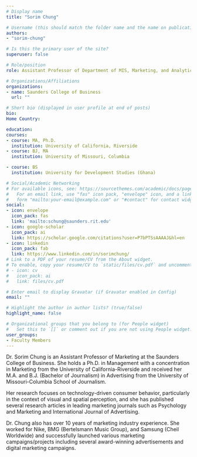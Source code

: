 ```yaml
---
# Display name
title: "Sorim Chung"

# Username (this should match the folder name and the name on publications)
authors:
- "sorim-chung"

# Is this the primary user of the site?
superuser: false

# Role/position
role: Assistant Professor of Department of MIS, Marketing, and Analytics

# Organizations/Affiliations
organizations:
- name: Saunders College of Business
  url: ""

# Short bio (displayed in user profile at end of posts)
bio:
Home Country:

education:
courses:
- course: MA, Ph.D.
  institution: University of California, Riverside
- course: BJ, MA
  institution: University of Missouri, Columbia

- course: BS
  institution: University for Development Studies (Ghana)

# Social/Academic Networking
# For available icons, see: https://sourcethemes.com/academic/docs/page-builder/#icons
#   For an email link, use "fas" icon pack, "envelope" icon, and a link in the
#   form "mailto:your-email@example.com" or "#contact" for contact widget.
social:
- icon: envelope
  icon_pack: fas
  link: 'mailto:schung@saunders.rit.edu'
- icon: google-scholar
  icon_pack: ai
  link: https://scholar.google.com/citations?user=P7bPTSsAAAAJ&hl=en
- icon: linkedin
  icon_pack: fab
  link: https://www.linkedin.com/in/sorimchung/
# Link to a PDF of your resume/CV from the About widget.
# To enable, copy your resume/CV to `static/files/cv.pdf` and uncomment the lines below.
# - icon: cv
#   icon_pack: ai
#   link: files/cv.pdf

# Enter email to display Gravatar (if Gravatar enabled in Config)
email: ""

# Highlight the author in author lists? (true/false)
highlight_name: false

# Organizational groups that you belong to (for People widget)
#   Set this to `[]` or comment out if you are not using People widget.
user_groups:
- Faculty Members
---
```

Dr. Sorim Chung is an Assistant Professor of Marketing at the Saunders College of Business. She holds a Ph.D. in Management with a concentration in Marketing from the University of California-Riverside and received her M.A. and B.J. (Bachelor of Journalism) in Advertising from the University of Missouri-Columbia School of Journalism.

Her research focuses on technology-driven consumer behavior, particularly in the context of visual and spatial perception, and she has published several research articles in leading marketing journals such as Psychology and Marketing and International Journal of Advertising.

Dr. Chung also has over 10 years of marketing industry experience. She worked for Nike, BMG (Bertelsmann Music Group), and Samsung (Cheil Worldwide) and successfully launched various marketing campaigns/projects including several award-winning advertisements and digital marketing campaigns.
